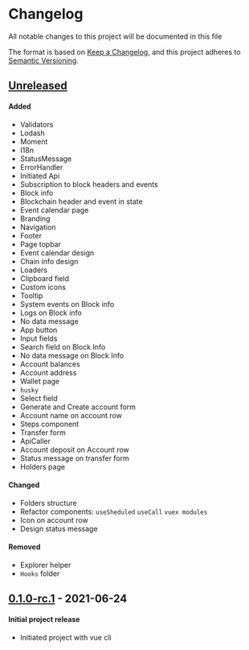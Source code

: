 # Changelog
All notable changes to this project will be documented in this file

The format is based on [Keep a Changelog](https://keepachangelog.com/en/1.0.0/),
and this project adheres to [Semantic Versioning](https://semver.org/spec/v2.0.0.html).

## [Unreleased]
#### Added
- Validators
- Lodash
- Moment
- I18n
- StatusMessage
- ErrorHandler
- Initiated Api
- Subscription to block headers and events
- Block info
- Blockchain header and event in state
- Event calendar page
- Branding
- Navigation
- Footer
- Page topbar
- Event calendar design
- Chain info design
- Loaders
- Clipboard field
- Custom icons
- Tooltip
- System events on Block info
- Logs on Block info
- No data message
- App button
- Input fields
- Search field on Block Info
- No data message on Block Info
- Account balances
- Account address
- Wallet page
- `husky`
- Select field
- Generate and Create account form
- Account name on account row
- Steps component
- Transfer form
- ApiCaller
- Account deposit on Account row
- Status message on transfer form
- Holders page

#### Changed
- Folders structure
- Refactor components:
  `useSheduled`
  `useCall`
  `vuex modules`
- Icon on account row
- Design status message

#### Removed
- Explorer helper
- `Hooks` folder

## [0.1.0-rc.1] - 2021-06-24
#### Initial project release
- Initiated project with vue cli

[Unreleased]: https://github.com/LedgerProject/LiV_frontend_2.0/compare/0.1.0-rc.1...main
[0.1.0-rc.1]: https://gitlab.com/tokend/polkadot/web-client/tags/0.1.0-rc.1
